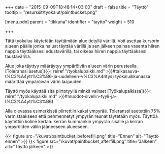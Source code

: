 +++
date = "2015-09-09T18:48:14+03:00"
draft = false
title = "Täyttö"
tooltip = "resurssit/tyokalut/paintbucket.png"

[menu.pdn]
    parent = "tikkuna"
    identifier = "taytto"
    weight = 510

+++

Tätä työkalua käytetään täyttämään alue tietyllä värillä. Voit asettaa kursorin alueen päälle jonka haluat täyttää värillä ja sen
jälkeen painaa vasenta hiiren nappia täyttääksesi edustavärillä, tai oikeaa hiiren nappia täyttääksesi taustavärillä.

Alue joka täyttyy määräytyy ympäröivän alueen värin perusteella.
[Toleranssi asetus]({{< relref "/tyokalupalkki.md" >}}#taikasauva-t%C3%A4ytt%C3%B6-ja-uudelleen-v%C3%A4ritys) työkaluikkunassa
määrittää ympäröivän värin laajuuden.

Täyttö myös käyttää sitä piirtotyyliä minkä valitset [Työkalupalkissa]({{< relref "/tyokalupalkki.md" >}}#muodot-sivellin-tyyli-ja-t%C3%A4ytt%C3%B6).

Alla olevassa esimerkissä piirrettiin kaksi ympyrää. Toleranssi asetettiin 75% varmistaakseen että pehmennetyt ympyrän reunat
täytetään myös. Täyttöä käytettiin kolme kertaa: kerran kummankin ympyrän sisälle ja kerran ympyröiden väliin jääneeseen
alueeseen.

<div class="d-flex flex-wrap justify-content-center">

{{< figure src="/kuvat/paintbucket_beforefill.png" title="Ennen"  alt="Täyttö ennen" >}}
{{< figure src="/kuvat/paintbucket_afterfill.png" title="Jälkeen" alt="Täyttö jälkeen" >}}

</div>
